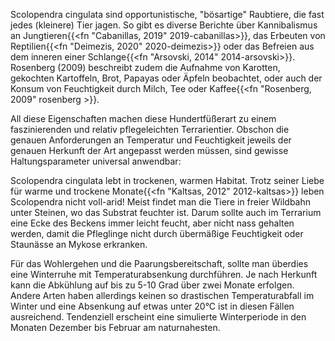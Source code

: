 Scolopendra cingulata sind opportunistische, "bösartige" Raubtiere, die fast jedes (kleinere) Tier jagen. So gibt es diverse Berichte über Kannibalismus an Jungtieren{{<fn "Cabanillas, 2019" 2019-cabanillas>}}, das Erbeuten von Reptilien{{<fn "Deimezis, 2020" 2020-deimezis>}} oder das Befreien aus dem inneren einer Schlange{{<fn "Arsovski, 2014" 2014-arsovski>}}. Rosenberg (2009) beschreibt zudem die Aufnahme von Karotten, gekochten Kartoffeln, Brot, Papayas oder Äpfeln beobachtet, oder auch der Konsum von Feuchtigkeit durch Milch, Tee oder Kaffee{{<fn "Rosenberg, 2009" rosenberg >}}.

All diese Eigenschaften machen diese Hundertfüßerart zu einem faszinierenden und relativ pflegeleichten Terrarientier. Obschon die genauen Anforderungen an Temperatur und Feuchtigkeit jeweils der genauen Herkunft der Art angepasst werden müssen, sind gewisse Haltungsparameter universal anwendbar:

Scolopendra cingulata lebt in trockenen, warmen Habitat. Trotz seiner Liebe für warme und trockene Monate{{<fn "Kaltsas, 2012" 2012-kaltsas>}} leben Scolopendra nicht voll-arid! Meist findet man die Tiere in freier Wildbahn unter Steinen, wo das Substrat feuchter ist. Darum sollte auch im Terrarium eine Ecke des Beckens immer leicht feucht, aber nicht nass gehalten werden, damit die Pfleglinge nicht durch übermäßige Feuchtigkeit oder Staunässe an Mykose erkranken.

Für das Wohlergehen und die Paarungsbereitschaft, sollte man überdies eine Winterruhe mit Temperaturabsenkung durchführen. Je nach Herkunft kann die Abkühlung auf bis zu 5-10 Grad über zwei Monate erfolgen. Andere Arten haben allerdings keinen so drastischen Temperaturabfall im Winter und eine Absenkung auf etwas unter 20°C ist in diesen Fällen ausreichend. Tendenziell erscheint eine simulierte Winterperiode in den Monaten Dezember bis Februar am naturnahesten.

